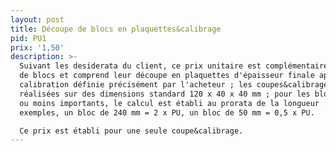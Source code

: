 ```yaml
---
layout: post
title: Découpe de blocs en plaquettes&calibrage
pid: PU1
prix: '1,50'
description: >-
  Suivant les desiderata du client, ce prix unitaire est complémentaire d'achat
  de blocs et comprend leur découpe en plaquettes d'épaisseur finale après
  calibration définie précisément par l'acheteur ; les coupes&calibrages sont
  réalisées sur des dimensions standard 120 x 40 x 40 mm ; pour les blocs plus
  ou moins importants, le calcul est établi au prorata de la longueur :
  exemples, un bloc de 240 mm = 2 x PU, un bloc de 50 mm = 0,5 x PU.

  Ce prix est établi pour une seule coupe&calibrage.
---
```


